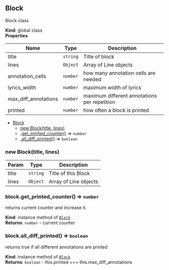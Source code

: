 <a name="Block"></a>

## Block
Block class

**Kind**: global class  
**Properties**

| Name | Type | Description |
| --- | --- | --- |
| title | <code>string</code> | Title of block |
| lines | <code>Object</code> | Array of Line objects |
| annotation_cells | <code>number</code> | how many annotation cells are needed |
| lyrics_width | <code>number</code> | maximum width of lyrics |
| max_diff_annotations | <code>number</code> | maximum different annotations per repetition |
| printed | <code>number</code> | how often a block is printed |


* [Block](#Block)
    * [new Block(title, lines)](#new_Block_new)
    * [.get_printed_counter()](#Block+get_printed_counter) ⇒ <code>number</code>
    * [.all_diff_printed()](#Block+all_diff_printed) ⇒ <code>boolean</code>

<a name="new_Block_new"></a>

### new Block(title, lines)

| Param | Type | Description |
| --- | --- | --- |
| title | <code>string</code> | Title of this Block |
| lines | <code>Object</code> | Array of Line objects |

<a name="Block+get_printed_counter"></a>

### block.get_printed_counter() ⇒ <code>number</code>
returns current counter and increase it.

**Kind**: instance method of [<code>Block</code>](#Block)  
**Returns**: <code>number</code> - current counter  
<a name="Block+all_diff_printed"></a>

### block.all_diff_printed() ⇒ <code>boolean</code>
returns true if all different annotations are printed

**Kind**: instance method of [<code>Block</code>](#Block)  
**Returns**: <code>boolean</code> - this.printed === this.max_diff_annotations  
